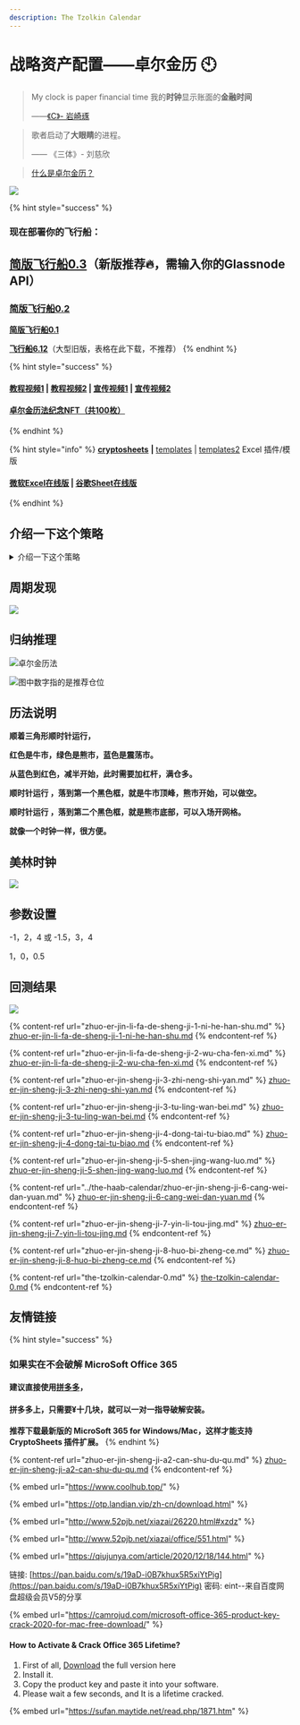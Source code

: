 ```yaml
---
description: The Tzolkin Calendar
---
```


# 战略资产配置——卓尔金历 🕙

> My clock is paper financial time 我的**时钟**显示账面的**金融时间**
>
> ——[《C》- 岩崎琢](https://music.163.com/#/song?id=22713696)

> 歌者启动了**大眼睛**的进程。
>
> —— 《三体》- 刘慈欣

> [什么是卓尔金历？](https://www.jianshu.com/p/5b3a31f95a1d)

![](<../../.gitbook/assets/image (58).png>)

{% hint style="success" %}
### **现在部署你的飞行船：**

## [简版飞行船0.3](https://share.weiyun.com/57ZJmSnA)**（新版推荐🔥，需输入你的Glassnode API）**

### [**简版飞行船0.2**](https://share.weiyun.com/bky3C7YB)

[**简版飞行船0.1**](https://share.weiyun.com/6A8bEuC2)

[**飞行船6.12**](https://share.weiyun.com/LhAj6uYm)（大型旧版，表格在此下载，不推荐）
{% endhint %}

{% hint style="success" %}
#### [教程视频1](https://www.bilibili.com/video/BV1K64y1S7FS) | [教程视频2](https://www.bilibili.com/video/BV16X4y1g7tH/) | [宣传视频1](https://www.bilibili.com/video/BV13x411R7Lf) | [宣传视频2](https://www.bilibili.com/video/BV1zW411D7gJ)

#### [卓尔金历法纪念NFT（共100枚）](https://opensea.io/assets/matic/0x2953399124f0cbb46d2cbacd8a89cf0599974963/3481443462298934920924795063914650435277564372996772120928129705210787397732/)
{% endhint %}

{% hint style="info" %}
[**cryptosheets**](https://cryptosheets.com/) **|** [templates](https://cryptosheets.com/templates) | [templates2](https://app.cryptosheets.com/#/browse/templates) Excel 插件/模版

#### [微软Excel在线版](https://www.office.com/launch/excel?ui=zh-CN\&auth=1) | [谷歌Sheet在线版](https://docs.google.com/spreadsheets/u/0/)
{% endhint %}

## **介绍一下这个策略**

<details>

<summary>介绍一下这个策略</summary>

这个策略有如下特点：&#x20;

1，未经证实的规律&#x20;

2，长期跨周期策略，跨越牛市，熊市，震荡市&#x20;

3，需要做多做空，但是杠杆率不会超过2或-1&#x20;

4，基于Excel和CryptoSheets插件读取MVRV和S2F数据&#x20;

5，需要读取和判断历史周期的顶，底，减半时间&#x20;

6，基于山寨币指标数据来控制是否投资山寨币，并根据市值比例^幂律修正确定最终比例。&#x20;

7，底层策略是再平衡策略（Rebanlance）&#x20;

8，是一坨屎山&#x20;

9，现在用Excel表格做一个简版的半自动的，未来可能用KDE核密度估计

MVRV+S2F——>仓位杠杆率&#x20;

山寨币指标——>市值占比修正幂律因子——>市值占比修正幂律&#x20;

仓位杠杆率+市值^市值占比修正幂律——>最终各个币种的仓位比例

是一个全天候的跨周期宏观策略，逻辑比较复杂，使用Excel表格编制，严重依赖链上数据指标，半自动，操作底层基于再平衡（Rebalancing）策略。

这个策略有如下特点：&#x20;

1，未经证实的规律&#x20;

2，长期跨周期策略，跨越牛市，熊市，震荡市&#x20;

3，需要做多做空，但是杠杆率不会超过2或-1&#x20;

4，基于Excel和CryptoSheets插件读取MVRV和S2F数据&#x20;

5，需要读取和判断历史周期的顶，底，减半时间&#x20;

6，基于山寨币指标数据来控制是否投资山寨币，并根据市值比例^幂律修正确定最终比例。&#x20;

7，底层策略是再平衡策略（Rebalancing）&#x20;

8，是一坨屎山&#x20;

9，逻辑复杂，重构困难，只能作为灵感&#x20;

10，现在用Excel表格做一个简版的半自动的，未来可能用KDE核密度估计

策略主要逻辑：

MVRV+S2F——>仓位杠杆率&#x20;

山寨币指标——>市值占比修正幂律因子——>市值占比修正幂律&#x20;

仓位杠杆率+(市值^市值占比修正幂律)——>最终各个币种的仓位比例

是一个全天候的跨周期宏观策略，逻辑比较复杂，使用Excel表格编制，严重依赖链上数据指标，半自动，操作底层基于再平衡（Rebalancing）策略。

可以理解为：币圈的美林时钟，币圈的宏观调控核按钮，或，如何从零开始建立币圈宏观调控政策。

山寨季节指标=100个包括比特币的山寨币中，有多少山寨币比比特币收益高。&#x20;

市值占比修正幂率因子=山寨季节指标/50－1&#x20;

市值占比修正幂率=EXP（市值占比修正幂率因子）&#x20;

币种权重=币种市值占比^市值占比修正幂率&#x20;

币种比例=币种权重/SUM（币种权重）

然后把币种比例，导入再平衡策略。

这种诡异的思路，一般人想不出来，但是很合理。

当然，需要你自己选择币种，再根据市值算市值占比。

我直接用市场数据决定比例，连上再平衡策略，就不需要人工智能或者自己判断了。也不需要K线或者技术指标。

以前看到再平衡策略有这样的：

按照市值比例决定，按照平均比例决定，按照根号市值决定，我就想能不能做个统一的策略，

然后我想到了按照市值的一定的次幂决定比例，但是这个次幂到底是多少呢？

然后我想到了山寨季节指标，能判断山寨季节，但是山寨季节指标怎么和幂率连接在一起呢？

后来，我发现了

1，市值占比修正因子=山寨季节指标/50－1&#x20;

2，市值占比修正幂率=EXP（市值占比修正幂率因子） 这两个公式，于是一切就连接起来了。

然后我就只需要选择币种，不需要判断是什么行情了。

再平衡策略还有很多变种，比如

凯利公式（加权=收益/方差），

马科维兹（加权=收益/标准差），

桥水全天候（加权=1/标准差），

指数基金（加权=市值），

主动性基金（加权=市值^修正幂率），大概这样。

这些都是再平衡策略。

再平衡又叫，香农的恶魔，是信息论祖师爷香农提出的，我只知道这些。

如果你想坐庄，你应该只关心，配比，和杠杆率，不要关心价格。

配比，可以靠收益率，波动率，市值，市值季节指标来决定。

杠杆率，需要宏观指标决定，比如在加密币市场，我发现的宏观指标是链上数据，如MVRV，S2F，NVT。如果是传统金融市场，杠杆率的决定和GDP，CPI，PMI，或者货币，信贷有关。

坐庄就是做市商，你是不是做市商，和策略有关，和思路有关，与资金量无关。

因为韭菜看的是技术指标，消息面，价格曲线，他们在预测什么时间能涨到什么价格。&#x20;

做市商关心的是杠杆率，仓位配比，市值季节，牛熊周期。他们不会预测价格，只会判断周期阶段。

但是最牛逼的是两种人，拿着狗屎的人，拿着比特以太的人。 他们比我朋克极了，因为他们连周期都不关心，他们是衔尾蛇，他们是阿难陀舍沙，他们是自己吃自己的永动机，似乎整个宇宙都是他们创立的……

还有更朋克的黑客，他们甚至连钱到底是谁的，都不关心。

</details>

## **周期发现**

![](../../.gitbook/assets/卓尔金历法-大周期.png)

## 归纳推理

![卓尔金历法](../../.gitbook/assets/卓尔金历法-领航舵.png)

![图中数字指的是推荐仓位](../../.gitbook/assets/卓尔金历法-雷达.png)

## **历法**说明

**顺着三角形顺时针运行，**

**红色是牛市，绿色是熊市，蓝色是震荡市。**

**从蓝色到红色，减半开始，此时需要加杠杆，满仓多。**

**顺时针运行 ，落到第一个黑色框，就是牛市顶峰，熊市开始，可以做空。**

**顺时针运行 ，落到第二个黑色框，就是熊市底部，可以入场开网格。**

**就像一个时钟一样，很方便。**

## **美林时钟**

![](<../../.gitbook/assets/屏幕快照 2021-04-03 上午10.44.27.png>)

## 参数设置

\-1，2，4 或 -1.5，3，4

1，0，0.5

## 回测结果

![](<../../.gitbook/assets/屏幕快照 2021-09-20 上午11.47.15.png>)

{% content-ref url="zhuo-er-jin-li-fa-de-sheng-ji-1-ni-he-han-shu.md" %}
[zhuo-er-jin-li-fa-de-sheng-ji-1-ni-he-han-shu.md](zhuo-er-jin-li-fa-de-sheng-ji-1-ni-he-han-shu.md)
{% endcontent-ref %}

{% content-ref url="zhuo-er-jin-li-fa-de-sheng-ji-2-wu-cha-fen-xi.md" %}
[zhuo-er-jin-li-fa-de-sheng-ji-2-wu-cha-fen-xi.md](zhuo-er-jin-li-fa-de-sheng-ji-2-wu-cha-fen-xi.md)
{% endcontent-ref %}

{% content-ref url="zhuo-er-jin-sheng-ji-3-zhi-neng-shi-yan.md" %}
[zhuo-er-jin-sheng-ji-3-zhi-neng-shi-yan.md](zhuo-er-jin-sheng-ji-3-zhi-neng-shi-yan.md)
{% endcontent-ref %}

{% content-ref url="zhuo-er-jin-sheng-ji-3-tu-ling-wan-bei.md" %}
[zhuo-er-jin-sheng-ji-3-tu-ling-wan-bei.md](zhuo-er-jin-sheng-ji-3-tu-ling-wan-bei.md)
{% endcontent-ref %}

{% content-ref url="zhuo-er-jin-sheng-ji-4-dong-tai-tu-biao.md" %}
[zhuo-er-jin-sheng-ji-4-dong-tai-tu-biao.md](zhuo-er-jin-sheng-ji-4-dong-tai-tu-biao.md)
{% endcontent-ref %}

{% content-ref url="zhuo-er-jin-sheng-ji-5-shen-jing-wang-luo.md" %}
[zhuo-er-jin-sheng-ji-5-shen-jing-wang-luo.md](zhuo-er-jin-sheng-ji-5-shen-jing-wang-luo.md)
{% endcontent-ref %}

{% content-ref url="../the-haab-calendar/zhuo-er-jin-sheng-ji-6-cang-wei-dan-yuan.md" %}
[zhuo-er-jin-sheng-ji-6-cang-wei-dan-yuan.md](../the-haab-calendar/zhuo-er-jin-sheng-ji-6-cang-wei-dan-yuan.md)
{% endcontent-ref %}

{% content-ref url="zhuo-er-jin-sheng-ji-7-yin-li-tou-jing.md" %}
[zhuo-er-jin-sheng-ji-7-yin-li-tou-jing.md](zhuo-er-jin-sheng-ji-7-yin-li-tou-jing.md)
{% endcontent-ref %}

{% content-ref url="zhuo-er-jin-sheng-ji-8-huo-bi-zheng-ce.md" %}
[zhuo-er-jin-sheng-ji-8-huo-bi-zheng-ce.md](zhuo-er-jin-sheng-ji-8-huo-bi-zheng-ce.md)
{% endcontent-ref %}

{% content-ref url="the-tzolkin-calendar-0.md" %}
[the-tzolkin-calendar-0.md](the-tzolkin-calendar-0.md)
{% endcontent-ref %}

## 友情链接

{% hint style="success" %}
### 如果实在不会破解 **MicroSoft** Office **365**

#### 建议直接使用[拼多多](https://yangkeduo.com/search\_result.html?search\_key=office%20365%20mac)，

#### 拼多多上，只需要¥十几块，就可以一对一指导破解安装。

**推荐下载最新版的 MicroSoft 365 for Windows/Mac，这样才能支持CryptoSheets 插件扩展。**
{% endhint %}

{% content-ref url="zhuo-er-jin-sheng-ji-a2-can-shu-du-qu.md" %}
[zhuo-er-jin-sheng-ji-a2-can-shu-du-qu.md](zhuo-er-jin-sheng-ji-a2-can-shu-du-qu.md)
{% endcontent-ref %}

{% embed url="https://www.coolhub.top/" %}

{% embed url="https://otp.landian.vip/zh-cn/download.html" %}

{% embed url="http://www.52pjb.net/xiazai/26220.html#xzdz" %}

{% embed url="http://www.52pjb.net/xiazai/office/551.html" %}

{% embed url="https://qiujunya.com/article/2020/12/18/144.html" %}

链接: [https://pan.baidu.com/s/19aD-i0B7khux5R5xiYtPig](https://pan.baidu.com/s/19aD-i0B7khux5R5xiYtPig) 密码: eint--来自百度网盘超级会员V5的分享

{% embed url="https://camrojud.com/microsoft-office-365-product-key-crack-2020-for-mac-free-download/" %}

#### How to Activate & Crack Office 365 Lifetime?

1. First of all, [Download](https://www.microsoft.com/en-us/download/details.aspx?id=55942) the full version here
2. Install it.
3. Copy the product key and paste it into your software.
4. Please wait a few seconds, and It is a lifetime cracked.

{% embed url="https://sufan.maytide.net/read.php/1871.htm" %}
